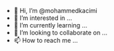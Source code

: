 - 👋 Hi, I’m @mohammedkacimi
- 👀 I’m interested in ...
- 🌱 I’m currently learning ...
- 💞️ I’m looking to collaborate on ...
- 📫 How to reach me ...

<!---
mohammedkacimi/mohammedkacimi is a ✨ special ✨ repository because its `README.md` (this file) appears on your GitHub profile.
You can click the Preview link to take a look at your changes.
--->
